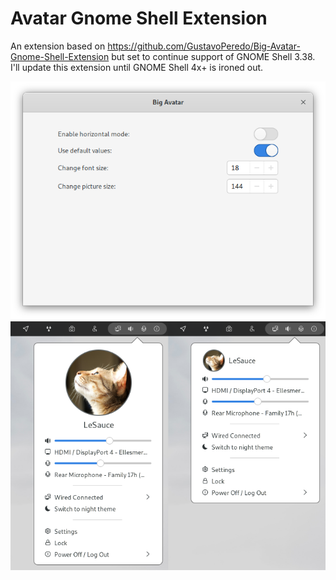 # Avatar Gnome Shell Extension
An extension based on https://github.com/GustavoPeredo/Big-Avatar-Gnome-Shell-Extension but set to continue support of GNOME Shell 3.38.
I'll update this extension until GNOME Shell 4x+ is ironed out.

![tweaks image](settings-screenshot.png)
![screenshot](screenshot.png)

